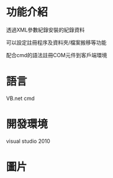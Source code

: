 # 功能介紹

透過XML參數紀錄安裝的紀錄資料

可以設定註冊程序及資料夾/檔案搬移等功能

配合cmd的語法註冊COM元件到客戶端環境

# 語言

VB.net
cmd

# 開發環境

visual studio 2010

# 圖片
